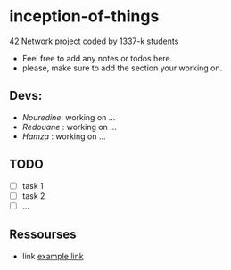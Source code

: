 # inception-of-things
42 Network project coded by 1337-k students  

- Feel free to add any notes or todos here.
- please, make sure to add the section your working on.

## Devs: 
- *Nouredine*: working on ...
- *Redouane* : working on ...
- *Hamza*    : working on ...

## TODO
- [ ] task 1
- [ ] task 2
- [ ] ...

## Ressourses
- link [example link](https://github.com/rakati/inception-of-things/edit/main/README.md)
